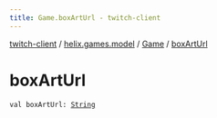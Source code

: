 ```yaml
---
title: Game.boxArtUrl - twitch-client
---
```


[twitch-client](../../index.html) / [helix.games.model](../index.html) / [Game](index.html) / [boxArtUrl](./box-art-url.html)

# boxArtUrl

`val boxArtUrl: `[`String`](https://kotlinlang.org/api/latest/jvm/stdlib/kotlin/-string/index.html)